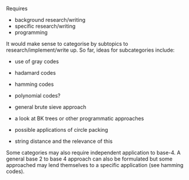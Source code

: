 Requires
- background research/writing
- specific research/writing
- programming

It would make sense to categorise by subtopics to research/implement/write up.
So far, ideas for subcategories include:

- use of gray codes
- hadamard codes
- hamming codes
- polynomial codes?
- general brute sieve approach

- a look at BK trees or other programmatic approaches

- possible applications of circle packing
- string distance and the relevance of this

Some categories may also require independent application to base-4. A general
base 2 to base 4 approach can also be formulated but some approached may lend
themselves to a specific application (see hamming codes).
